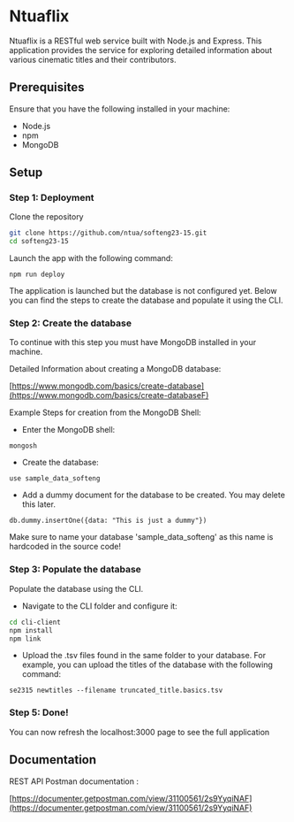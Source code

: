 
# Ntuaflix

Ntuaflix is a RESTful web service built with Node.js and Express. This application provides the service for exploring detailed information about various cinematic titles and their contributors.




## Prerequisites

Ensure that you have the following installed in your machine:

- Node.js
- npm
- MongoDB


## Setup

### Step 1: Deployment
Clone the repository

```bash
git clone https://github.com/ntua/softeng23-15.git
cd softeng23-15
```
Launch the app with the following command:
```
npm run deploy
```
The application is launched but the database is not configured yet. Below you can find the steps to create the database and populate it using the CLI.

### Step 2: Create the database
To continue with this step you must have MongoDB installed in your machine.

Detailed Information about creating a MongoDB database:

[https://www.mongodb.com/basics/create-database](https://www.mongodb.com/basics/create-databaseF)

Example Steps for creation from the MongoDB Shell:

- Enter the MongoDB shell:
```
mongosh
```

- Create the database:
```
use sample_data_softeng
```

- Add a dummy document for the database to be created. You may delete this later.
```
db.dummy.insertOne({data: "This is just a dummy"})
```

Make sure to name your database 'sample_data_softeng' as this name is hardcoded in the source code!


### Step 3: Populate the database
Populate the database using the CLI.
- Navigate to the CLI folder and configure it:
```bash
cd cli-client
npm install
npm link
```
 - Upload the .tsv files found in the same folder to your database.
    For example, you can upload the titles of the database with the following command:

```
se2315 newtitles --filename truncated_title.basics.tsv
```
### Step 5: Done!
You can now refresh the localhost:3000 page to see the full application







## Documentation
REST API Postman documentation :

[https://documenter.getpostman.com/view/31100561/2s9YyqiNAF](https://documenter.getpostman.com/view/31100561/2s9YyqiNAF)



